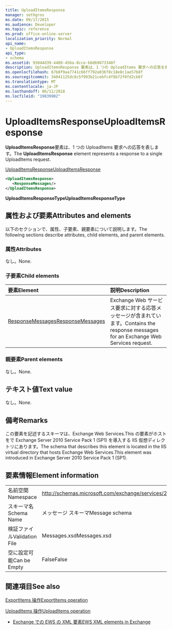 ```yaml
---
title: UploadItemsResponse
manager: sethgros
ms.date: 09/17/2015
ms.audience: Developer
ms.topic: reference
ms.prod: office-online-server
localization_priority: Normal
api_name:
- UploadItemsResponse
api_type:
- schema
ms.assetid: 93044d39-4489-456a-8cce-b6d69873348f
description: UploadItemsResponse 要素は、1 つの UploadItems 要求への応答を表します。
ms.openlocfilehash: 67b8f9aa7741c66ff792a036f8c18e8c1ae57b8f
ms.sourcegitcommit: 34041125dc8c5f993b21cebfc4f8b72f0fd2cb6f
ms.translationtype: MT
ms.contentlocale: ja-JP
ms.lasthandoff: 06/11/2018
ms.locfileid: "19839902"
---
```

# <a name="uploaditemsresponse"></a><span data-ttu-id="03cb9-103">UploadItemsResponse</span><span class="sxs-lookup"><span data-stu-id="03cb9-103">UploadItemsResponse</span></span>

<span data-ttu-id="03cb9-104">**UploadItemsResponse**要素は、1 つの UploadItems 要求への応答を表します。</span><span class="sxs-lookup"><span data-stu-id="03cb9-104">The **UploadItemsResponse** element represents a response to a single UploadItems request.</span></span> 
  
[<span data-ttu-id="03cb9-105">UploadItemsResponse</span><span class="sxs-lookup"><span data-stu-id="03cb9-105">UploadItemsResponse</span></span>](uploaditemsresponse.md)
  
```XML
<UploadItemsResponse>
   <ResponseMessages/>
</UploadItemsResponse>
```

 <span data-ttu-id="03cb9-106">**UploadItemsResponseType**</span><span class="sxs-lookup"><span data-stu-id="03cb9-106">**UploadItemsResponseType**</span></span>
## <a name="attributes-and-elements"></a><span data-ttu-id="03cb9-107">属性および要素</span><span class="sxs-lookup"><span data-stu-id="03cb9-107">Attributes and elements</span></span>

<span data-ttu-id="03cb9-108">以下のセクションで、属性、子要素、親要素について説明します。</span><span class="sxs-lookup"><span data-stu-id="03cb9-108">The following sections describe attributes, child elements, and parent elements.</span></span>
  
### <a name="attributes"></a><span data-ttu-id="03cb9-109">属性</span><span class="sxs-lookup"><span data-stu-id="03cb9-109">Attributes</span></span>

<span data-ttu-id="03cb9-110">なし。</span><span class="sxs-lookup"><span data-stu-id="03cb9-110">None.</span></span>
  
### <a name="child-elements"></a><span data-ttu-id="03cb9-111">子要素</span><span class="sxs-lookup"><span data-stu-id="03cb9-111">Child elements</span></span>

|<span data-ttu-id="03cb9-112">**要素**</span><span class="sxs-lookup"><span data-stu-id="03cb9-112">**Element**</span></span>|<span data-ttu-id="03cb9-113">**説明**</span><span class="sxs-lookup"><span data-stu-id="03cb9-113">**Description**</span></span>|
|:-----|:-----|
|[<span data-ttu-id="03cb9-114">ResponseMessages</span><span class="sxs-lookup"><span data-stu-id="03cb9-114">ResponseMessages</span></span>](responsemessages.md) <br/> |<span data-ttu-id="03cb9-115">Exchange Web サービス要求に対する応答メッセージが含まれています。</span><span class="sxs-lookup"><span data-stu-id="03cb9-115">Contains the response messages for an Exchange Web Services request.</span></span>  <br/> |
   
### <a name="parent-elements"></a><span data-ttu-id="03cb9-116">親要素</span><span class="sxs-lookup"><span data-stu-id="03cb9-116">Parent elements</span></span>

<span data-ttu-id="03cb9-117">なし。</span><span class="sxs-lookup"><span data-stu-id="03cb9-117">None.</span></span>
  
## <a name="text-value"></a><span data-ttu-id="03cb9-118">テキスト値</span><span class="sxs-lookup"><span data-stu-id="03cb9-118">Text value</span></span>

<span data-ttu-id="03cb9-119">なし。</span><span class="sxs-lookup"><span data-stu-id="03cb9-119">None.</span></span>
  
## <a name="remarks"></a><span data-ttu-id="03cb9-120">備考</span><span class="sxs-lookup"><span data-stu-id="03cb9-120">Remarks</span></span>

<span data-ttu-id="03cb9-121">この要素を記述するスキーマは、Exchange Web Services.This の要素がホストをで Exchange Server 2010 Service Pack 1 (SP1) を導入する IIS 仮想ディレクトリにあります。</span><span class="sxs-lookup"><span data-stu-id="03cb9-121">The schema that describes this element is located in the IIS virtual directory that hosts Exchange Web Services.This element was introduced in Exchange Server 2010 Service Pack 1 (SP1).</span></span>
  
## <a name="element-information"></a><span data-ttu-id="03cb9-122">要素情報</span><span class="sxs-lookup"><span data-stu-id="03cb9-122">Element information</span></span>

|||
|:-----|:-----|
|<span data-ttu-id="03cb9-123">名前空間</span><span class="sxs-lookup"><span data-stu-id="03cb9-123">Namespace</span></span>  <br/> |http://schemas.microsoft.com/exchange/services/2006/messages  <br/> |
|<span data-ttu-id="03cb9-124">スキーマ名</span><span class="sxs-lookup"><span data-stu-id="03cb9-124">Schema Name</span></span>  <br/> |<span data-ttu-id="03cb9-125">メッセージ スキーマ</span><span class="sxs-lookup"><span data-stu-id="03cb9-125">Message schema</span></span>  <br/> |
|<span data-ttu-id="03cb9-126">検証ファイル</span><span class="sxs-lookup"><span data-stu-id="03cb9-126">Validation File</span></span>  <br/> |<span data-ttu-id="03cb9-127">Messages.xsd</span><span class="sxs-lookup"><span data-stu-id="03cb9-127">Messages.xsd</span></span>  <br/> |
|<span data-ttu-id="03cb9-128">空に設定可能</span><span class="sxs-lookup"><span data-stu-id="03cb9-128">Can be Empty</span></span>  <br/> |<span data-ttu-id="03cb9-129">False</span><span class="sxs-lookup"><span data-stu-id="03cb9-129">False</span></span>  <br/> |
   
## <a name="see-also"></a><span data-ttu-id="03cb9-130">関連項目</span><span class="sxs-lookup"><span data-stu-id="03cb9-130">See also</span></span>



[<span data-ttu-id="03cb9-131">ExportItems 操作</span><span class="sxs-lookup"><span data-stu-id="03cb9-131">ExportItems operation</span></span>](exportitems-operation.md)
  
[<span data-ttu-id="03cb9-132">UploadItems 操作</span><span class="sxs-lookup"><span data-stu-id="03cb9-132">UploadItems operation</span></span>](uploaditems-operation.md)


- [<span data-ttu-id="03cb9-133">Exchange での EWS の XML 要素</span><span class="sxs-lookup"><span data-stu-id="03cb9-133">EWS XML elements in Exchange</span></span>](ews-xml-elements-in-exchange.md)

